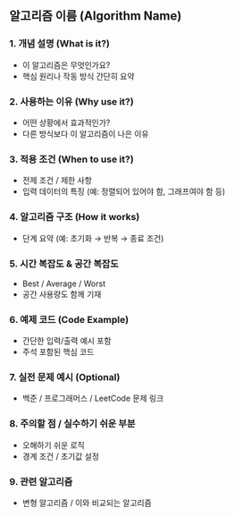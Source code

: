 ## 알고리즘 이름 (Algorithm Name)

### 1. 개념 설명 (What is it?)
- 이 알고리즘은 무엇인가요?
- 핵심 원리나 작동 방식 간단히 요약

### 2. 사용하는 이유 (Why use it?)
- 어떤 상황에서 효과적인가?
- 다른 방식보다 이 알고리즘이 나은 이유

### 3. 적용 조건 (When to use it?)
- 전제 조건 / 제한 사항
- 입력 데이터의 특징 (예: 정렬되어 있어야 함, 그래프여야 함 등)

### 4. 알고리즘 구조 (How it works)
- 단계 요약 (예: 초기화 → 반복 → 종료 조건)

### 5. 시간 복잡도 & 공간 복잡도
- Best / Average / Worst
- 공간 사용량도 함께 기재

### 6. 예제 코드 (Code Example)
- 간단한 입력/출력 예시 포함
- 주석 포함된 핵심 코드

### 7. 실전 문제 예시 (Optional)
- 백준 / 프로그래머스 / LeetCode 문제 링크

### 8. 주의할 점 / 실수하기 쉬운 부분
- 오해하기 쉬운 로직
- 경계 조건 / 초기값 설정

### 9. 관련 알고리즘
- 변형 알고리즘 / 이와 비교되는 알고리즘
